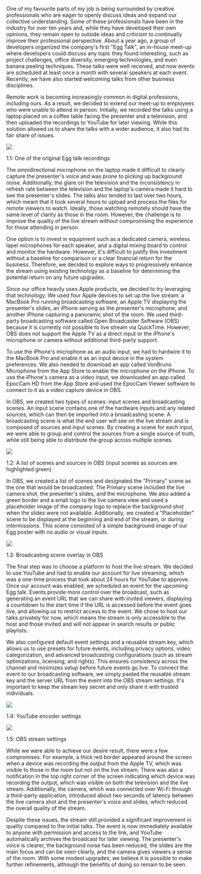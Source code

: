 
One of my favourite parts of my job is being surrounded by creative professionals who are eager to openly discuss ideas and expand our collective understanding. Some of these professionals have been in the industry for over ten years and, while they have developed their own opinions, they remain open to outside ideas and criticism to continually improve their professional perspective. About a year ago, a group of developers organized the company's first "Egg Talk", an in-house meet-up where developers could discuss any topic they found interesting, such as project challenges, office diversity, emerging technologies, and even banana peeling techniques. These talks were well received, and now events are scheduled at least once a month with several speakers at each event. Recently, we have also started welcoming talks from other business disciplines.


Remote work is becoming increasingly common in digital professions, including ours. As a result, we decided to extend our meet-up to employees who were unable to attend in person. Initially, we recorded the talks using a laptop placed on a coffee table facing the presenter and a television, and then uploaded the recordings to YouTube for later viewing. While this solution allowed us to share the talks with a wider audience, it also had its fair share of issues.


![](https://s3.us-west-2.amazonaws.com/secure.notion-static.com/d68f5c8b-095b-4cea-b46c-f127439468c2/livestream-presentation.jpg?X-Amz-Algorithm=AWS4-HMAC-SHA256&X-Amz-Content-Sha256=UNSIGNED-PAYLOAD&X-Amz-Credential=AKIAT73L2G45EIPT3X45%2F20230102%2Fus-west-2%2Fs3%2Faws4_request&X-Amz-Date=20230102T214938Z&X-Amz-Expires=3600&X-Amz-Signature=ee7e492748b64a3fd628d76c6aada45cf6b812dcb149b28b1d4807a3a1f8a520&X-Amz-SignedHeaders=host&x-id=GetObject)


1.1: One of the original Egg talk recordings


The omnidirectional microphone on the laptop made it difficult to clearly capture the presenter's voice and was prone to picking up background noise. Additionally, the glare on the television and the inconsistency in refresh rate between the television and the laptop's camera made it hard to see the presenter's slides. The talks also tended to last over two hours, which meant that it took several hours to upload and process the files for remote viewers to watch. Ideally, those watching remotely should have the same level of clarity as those in the room. However, the challenge is to improve the quality of the live stream without compromising the experience for those attending in person.


One option is to invest in equipment such as a dedicated camera, wireless lapel microphones for each speaker, and a digital mixing board to control and monitor the hardware. However, it's difficult to justify this investment without a baseline for comparison or a clear financial return for the business. Therefore, we decided to explore ways to progressively enhance the stream using existing technology as a baseline for determining the potential return on any future upgrades.


Since our office heavily uses Apple products, we decided to try leveraging that technology. We used four Apple devices to set up the live stream: a MacBook Pro running broadcasting software, an Apple TV displaying the presenter's slides, an iPhone serving as the presenter's microphone, and another iPhone capturing a panoramic shot of the room. We used third-party broadcasting software called Open Broadcaster Software (OBS) because it is currently not possible to live stream via QuickTime. However, OBS does not support the Apple TV as a direct input or the iPhone's microphone or camera without additional third-party support. 


To use the iPhone's microphone as an audio input, we had to hardwire it to the MacBook Pro and enable it as an input device in the system preferences. We also needed to download an app called VonBruno Microphone from the App Store to enable the microphone on the iPhone. To use the iPhone's camera as a video input, we downloaded an app called EpocCam HD from the App Store and used the EpocCam Viewer software to connect to it as a video capture device in OBS.


In OBS, we created two types of scenes: input scenes and broadcasting scenes. An input scene contains one of the hardware inputs and any related sources, which can then be imported into a broadcasting scene. A broadcasting scene is what the end user will see on the live stream and is composed of sources and input scenes. By creating a scene for each input, we were able to group and control the sources from a single source of truth, while still being able to distribute the group across multiple scenes.


![](https://s3.us-west-2.amazonaws.com/secure.notion-static.com/0dcc46e2-8a42-4fe4-a023-75247cfe68da/livestream-config-options.jpg?X-Amz-Algorithm=AWS4-HMAC-SHA256&X-Amz-Content-Sha256=UNSIGNED-PAYLOAD&X-Amz-Credential=AKIAT73L2G45EIPT3X45%2F20230102%2Fus-west-2%2Fs3%2Faws4_request&X-Amz-Date=20230102T214938Z&X-Amz-Expires=3600&X-Amz-Signature=2e51aa303deba1b15f01e092b70598d6d74316773b4db49670ec18dff733c63b&X-Amz-SignedHeaders=host&x-id=GetObject)


1.2: A list of scenes and sources in OBS (input scenes as sources are highlighted green)


In OBS, we created a list of scenes and designated the "Primary" scene as the one that would be broadcasted. The Primary scene included the live camera shot, the presenter's slides, and the microphone. We also added a green border and a small logo to the live camera view and used a placeholder image of the company logo to replace the background shot when the slides were not available. Additionally, we created a "Placeholder" scene to be displayed at the beginning and end of the stream, or during intermissions. This scene consisted of a simple background image of our Egg poster with no audio or visual inputs.


![](https://s3.us-west-2.amazonaws.com/secure.notion-static.com/fa032e5f-38ec-489c-9e2d-07c8782b8aa3/livestream-overlay.jpg?X-Amz-Algorithm=AWS4-HMAC-SHA256&X-Amz-Content-Sha256=UNSIGNED-PAYLOAD&X-Amz-Credential=AKIAT73L2G45EIPT3X45%2F20230102%2Fus-west-2%2Fs3%2Faws4_request&X-Amz-Date=20230102T214938Z&X-Amz-Expires=3600&X-Amz-Signature=ab4b698c51a43e975efc5cb4ccc7c1317bd4aa25e6b11f828e5cb2b2a47d5020&X-Amz-SignedHeaders=host&x-id=GetObject)


1.3: Broadcasting scene overlay in OBS


The final step was to choose a platform to host the live stream. We decided to use YouTube and had to enable our account for live streaming, which was a one-time process that took about 24 hours for YouTube to approve. Once our account was enabled, we scheduled an event for the upcoming Egg talk. Events provide more control over the broadcast, such as generating an event URL that we can share with invited viewers, displaying a countdown to the start time if the URL is accessed before the event goes live, and allowing us to restrict access to the event. We chose to host our talks privately for now, which means the stream is only accessible to the host and those invited and will not appear in search results or public playlists. 


We also configured default event settings and a reusable stream key, which allows us to use presets for future events, including privacy options, video categorization, and advanced broadcasting configurations (such as stream optimizations, licensing, and rights). This ensures consistency across the channel and minimizes setup before future events go live. To connect the event to our broadcasting software, we simply pasted the reusable stream key and the server URL from the event into the OBS stream settings. It's important to keep the stream key secret and only share it with trusted individuals.


![](https://s3.us-west-2.amazonaws.com/secure.notion-static.com/460016fa-0b96-4885-a596-a3c8dcb73d4b/livestream-encoder-settings.jpg?X-Amz-Algorithm=AWS4-HMAC-SHA256&X-Amz-Content-Sha256=UNSIGNED-PAYLOAD&X-Amz-Credential=AKIAT73L2G45EIPT3X45%2F20230102%2Fus-west-2%2Fs3%2Faws4_request&X-Amz-Date=20230102T214938Z&X-Amz-Expires=3600&X-Amz-Signature=d22ac147a2000ab9768672847128613ec0c31f66eea52eb438ff74be0c474550&X-Amz-SignedHeaders=host&x-id=GetObject)


1.4: YouTube encoder settings


![](https://s3.us-west-2.amazonaws.com/secure.notion-static.com/277c08a6-c70a-4eea-b2d5-ce903b75fb9a/livestream-encoder-selection.jpg?X-Amz-Algorithm=AWS4-HMAC-SHA256&X-Amz-Content-Sha256=UNSIGNED-PAYLOAD&X-Amz-Credential=AKIAT73L2G45EIPT3X45%2F20230102%2Fus-west-2%2Fs3%2Faws4_request&X-Amz-Date=20230102T214938Z&X-Amz-Expires=3600&X-Amz-Signature=7fe5e7e5957a94b957e4b8432f97002de201aa08fbbdef76e5926f325129f8c1&X-Amz-SignedHeaders=host&x-id=GetObject)


1.5: OBS stream settings


While we were able to achieve our desire result, there were a few compromises. For example, a thick red border appeared around the screen when a device was recording the output from the Apple TV, which was visible to those in the room but not on the live stream. There was also a notification in the top right corner of the screen indicating which device was recording the output, which was visible on both the television and the live stream. Additionally, the camera, which was connected over Wi-Fi through a third-party application, introduced about two seconds of latency between the live camera shot and the presenter's voice and slides, which reduced the overall quality of the stream.


Despite these issues, the stream still provided a significant improvement in quality compared to the initial talks. The event is now immediately available to anyone with permission and access to the link, and YouTube automatically archives the broadcast for later viewing. The presenter's voice is clearer, the background noise has been reduced, the slides are the main focus and can be seen clearly, and the camera gives viewers a sense of the room. With some modest upgrades, we believe it is possible to make further refinements, although the benefits of doing so remain to be seen.

